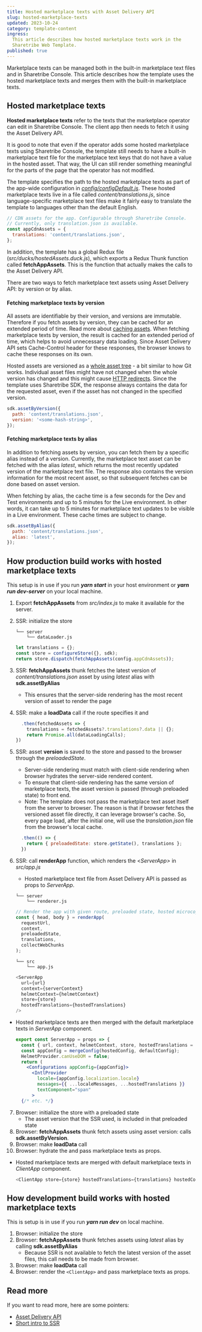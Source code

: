 ```yaml
---
title: Hosted marketplace texts with Asset Delivery API
slug: hosted-marketplace-texts
updated: 2023-10-24
category: template-content
ingress:
  This article describes how hosted marketplace texts work in the
  Sharetribe Web Template.
published: true
---
```


Marketplace texts can be managed both in the built-in marketplace text
files and in Sharetribe Console. This article describes how the template
uses the hosted marketplace texts and merges them with the built-in
marketplace texts.

## Hosted marketplace texts

**Hosted marketplace texts** refer to the texts that the marketplace
operator can edit in Sharetribe Console. The client app then needs to
fetch it using the Asset Delivery API.

It is good to note that even if the operator adds some hosted
marketplace texts using Sharetribe Console, the template still needs to
have a built-in marketplace text file for the marketplace text keys that
do not have a value in the hosted asset. That way, the UI can still
render something meaningful for the parts of the page that the operator
has not modified.

The template specifies the path to the hosted marketplace texts as part
of the app-wide configuration in
[_config/configDefault.js_](https://github.com/sharetribe/web-template/blob/main/src/config/configDefault.js#L78).
These hosted marketplace texts live in a file called
_content/translations.js_, since language-specific marketplace text
files make it fairly easy to translate the template to languages other
than the default English.

```js
// CDN assets for the app. Configurable through Sharetribe Console.
// Currently, only translation.json is available.
const appCdnAssets = {
  translations: 'content/translations.json',
};
```

In addition, the template has a global Redux file
(_src/ducks/hostedAssets.duck.js_), which exports a Redux Thunk function
called **fetchAppAssets**. This is the function that actually makes the
calls to the Asset Delivery API.

There are two ways to fetch marketplace text assets using Asset Delivery
API: by version or by alias.

#### Fetching marketplace texts by version

All assets are identifiable by their version, and versions are
immutable. Therefore if you fetch assets by version, they can be cached
for an extended period of time. Read more about
[caching assets](/references/assets/#asset-data-caching). When fetching
marketplace texts by version, the result is cached for an extended
period of time, which helps to avoid unnecessary data loading. Since
Asset Delivery API sets Cache-Control header for these responses, the
browser knows to cache these responses on its own.

Hosted assets are versioned as a
[whole asset tree](/references/assets/#asset-versioning) - a bit similar
to how Git works. Individual asset files might have not changed when the
whole version has changed and this might cause
[HTTP redirects](https://www.sharetribe.com/api-reference/asset-delivery-api.html#http-redirects).
Since the template uses Sharetribe SDK, the response always contains the
data for the requested asset, even if the asset has not changed in the
specified version.

```js
sdk.assetByVersion({
  path: 'content/translations.json',
  version: '<some-hash-string>',
});
```

#### Fetching marketplace texts by alias

In addition to fetching assets by version, you can fetch them by a
specific alias instead of a version. Currently, the marketplace text
asset can be fetched with the alias _latest_, which returns the most
recently updated version of the marketplace text file. The response also
contains the version information for the most recent asset, so that
subsequent fetches can be done based on asset version.

When fetching by alias, the cache time is a few seconds for the Dev and
Test environments and up to 5 minutes for the Live environment. In other
words, it can take up to 5 minutes for marketplace text updates to be
visible in a Live environment. These cache times are subject to change.

```js
sdk.assetByAlias({
  path: 'content/translations.json',
  alias: 'latest',
});
```

## How production build works with hosted marketplace texts

This setup is in use if you run **_yarn start_** in your host
environment or **_yarn run dev-server_** on your local machine.

1. Export **fetchAppAssets** from _src/index.js_ to make it available
   for the server.
2. SSR: initialize the store

   ```shell
   └── server
       └── dataLoader.js
   ```

   ```js
   let translations = {};
   const store = configureStore({}, sdk);
   return store.dispatch(fetchAppAssets(config.appCdnAssets));
   ```

3. SSR: **fetchAppAssets** thunk fetches the latest version of
   _content/translations.json_ asset by using _latest_ alias with
   **sdk.assetByAlias**
   - This ensures that the server-side rendering has the most recent
     version of asset to render the page
4. SSR: make a **loadData** call if the route specifies it and

   ```js
     .then(fetchedAssets => {
       translations = fetchedAssets?.translations?.data || {};
       return Promise.all(dataLoadingCalls);
   })
   ```

5. SSR: asset **version** is saved to the store and passed to the
   browser through the _preloadedState_.

   - Server-side rendering must match with client-side rendering when
     browser hydrates the server-side rendered content.
   - To ensure that client-side rendering has the same version of
     marketplace texts, the asset version is passed (through preloaded
     state) to front end.
   - Note: The template does not pass the marketplace text asset itself
     from the server to browser. The reason is that if browser fetches
     the versioned asset file directly, it can leverage browser's cache.
     So, every page load, after the initial one, will use the
     _translation.json_ file from the browser's local cache.

   ```js
     .then(() => {
       return { preloadedState: store.getState(), translations };
     })
   ```

6. SSR: call **renderApp** function, which renders the <_ServerApp>_ in
   _src/app.js_

   - Hosted marketplace text file from Asset Delivery API is passed as
     props to _ServerApp_.

   ```shell
   └── server
       └── renderer.js
   ```

   ```js
   // Render the app with given route, preloaded state, hosted microcopy.
   const { head, body } = renderApp(
     requestUrl,
     context,
     preloadedState,
     translations,
     collectWebChunks
   );
   ```

   ```shell
   └── src
       └── app.js
   ```

   ```js
   <ServerApp
     url={url}
     context={serverContext}
     helmetContext={helmetContext}
     store={store}
     hostedTranslations={hostedTranslations}
   />
   ```

- Hosted marketplace texts are then merged with the default marketplace
  texts in _ServerApp_ component.
  ```jsx
  export const ServerApp = props => {
    const { url, context, helmetContext, store, hostedTranslations = {}, hostedConfig = {} } = props;
    const appConfig = mergeConfig(hostedConfig, defaultConfig);
    HelmetProvider.canUseDOM = false;
    return (
      <Configurations appConfig={appConfig}>
        <IntlProvider
          locale={appConfig.localization.locale}
          messages={{ ...localeMessages, ...hostedTranslations }}
          textComponent="span"
        >
    {/* etc. */}
  ```

7. Browser: initialize the store with a preloaded state
   - The asset version that the SSR used, is included in that preloaded
     state
8. Browser: **fetchAppAssets** thunk fetch assets using asset version:
   calls **sdk.assetByVersion**.
9. Browser: make **loadData** call
10. Browser: hydrate the _<ClientApp>_ and pass marketplace texts as
    props.

- Hosted marketplace texts are merged with default marketplace texts in
  _ClientApp_ component.

  ```js
  <ClientApp store={store} hostedTranslations={translations} hostedConfig={hostedConfig} />,

  ```

## How development build works with hosted marketplace texts

This is setup is in use if you run **_yarn run dev_** on local machine.

1. Browser: initialize the store
2. Browser: **fetchAppAssets** thunk fetches assets using _latest_ alias
   by calling **sdk.assetByAlias**
   - Because SSR is not available to fetch the latest version of the
     asset files, this call needs to be made from browser.
3. Browser: make **loadData** call
4. Browser: render the `<ClientApp>` and pass marketplace texts as
   props.

## Read more

If you want to read more, here are some pointers:

- [Asset Delivery API](/references/assets/)
- [Short intro to SSR](/template/how-routing-works-in-template/#a-brief-introduction-to-ssr)
